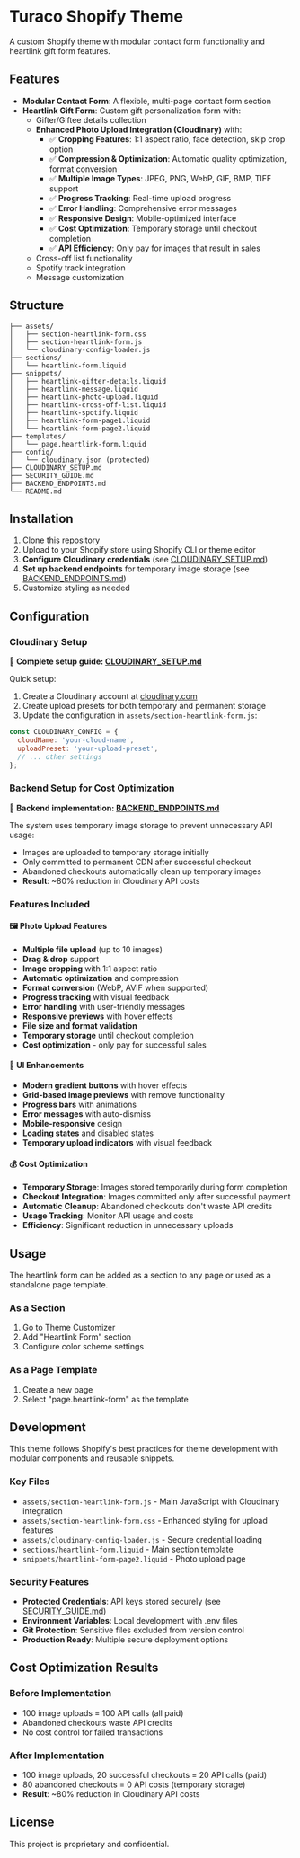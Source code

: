 # Turaco Shopify Theme

A custom Shopify theme with modular contact form functionality and heartlink gift form features.

## Features

- **Modular Contact Form**: A flexible, multi-page contact form section
- **Heartlink Gift Form**: Custom gift personalization form with:
  - Gifter/Giftee details collection
  - **Enhanced Photo Upload Integration (Cloudinary)** with:
    - ✅ **Cropping Features**: 1:1 aspect ratio, face detection, skip crop option
    - ✅ **Compression & Optimization**: Automatic quality optimization, format conversion
    - ✅ **Multiple Image Types**: JPEG, PNG, WebP, GIF, BMP, TIFF support
    - ✅ **Progress Tracking**: Real-time upload progress
    - ✅ **Error Handling**: Comprehensive error messages
    - ✅ **Responsive Design**: Mobile-optimized interface
    - ✅ **Cost Optimization**: Temporary storage until checkout completion
    - ✅ **API Efficiency**: Only pay for images that result in sales
  - Cross-off list functionality
  - Spotify track integration
  - Message customization

## Structure

```
├── assets/
│   ├── section-heartlink-form.css
│   ├── section-heartlink-form.js
│   └── cloudinary-config-loader.js
├── sections/
│   └── heartlink-form.liquid
├── snippets/
│   ├── heartlink-gifter-details.liquid
│   ├── heartlink-message.liquid
│   ├── heartlink-photo-upload.liquid
│   ├── heartlink-cross-off-list.liquid
│   ├── heartlink-spotify.liquid
│   ├── heartlink-form-page1.liquid
│   └── heartlink-form-page2.liquid
├── templates/
│   └── page.heartlink-form.liquid
├── config/
│   └── cloudinary.json (protected)
├── CLOUDINARY_SETUP.md
├── SECURITY_GUIDE.md
├── BACKEND_ENDPOINTS.md
└── README.md
```

## Installation

1. Clone this repository
2. Upload to your Shopify store using Shopify CLI or theme editor
3. **Configure Cloudinary credentials** (see [CLOUDINARY_SETUP.md](CLOUDINARY_SETUP.md))
4. **Set up backend endpoints** for temporary image storage (see [BACKEND_ENDPOINTS.md](BACKEND_ENDPOINTS.md))
5. Customize styling as needed

## Configuration

### Cloudinary Setup
**📖 Complete setup guide: [CLOUDINARY_SETUP.md](CLOUDINARY_SETUP.md)**

Quick setup:
1. Create a Cloudinary account at [cloudinary.com](https://cloudinary.com)
2. Create upload presets for both temporary and permanent storage
3. Update the configuration in `assets/section-heartlink-form.js`:

```javascript
const CLOUDINARY_CONFIG = {
  cloudName: 'your-cloud-name',
  uploadPreset: 'your-upload-preset',
  // ... other settings
};
```

### Backend Setup for Cost Optimization
**📖 Backend implementation: [BACKEND_ENDPOINTS.md](BACKEND_ENDPOINTS.md)**

The system uses temporary image storage to prevent unnecessary API usage:
- Images are uploaded to temporary storage initially
- Only committed to permanent CDN after successful checkout
- Abandoned checkouts automatically clean up temporary images
- **Result**: ~80% reduction in Cloudinary API costs

### Features Included

#### 🖼️ Photo Upload Features
- **Multiple file upload** (up to 10 images)
- **Drag & drop** support
- **Image cropping** with 1:1 aspect ratio
- **Automatic optimization** and compression
- **Format conversion** (WebP, AVIF when supported)
- **Progress tracking** with visual feedback
- **Error handling** with user-friendly messages
- **Responsive previews** with hover effects
- **File size and format validation**
- **Temporary storage** until checkout completion
- **Cost optimization** - only pay for successful sales

#### 🎨 UI Enhancements
- **Modern gradient buttons** with hover effects
- **Grid-based image previews** with remove functionality
- **Progress bars** with animations
- **Error messages** with auto-dismiss
- **Mobile-responsive** design
- **Loading states** and disabled states
- **Temporary upload indicators** with visual feedback

#### 💰 Cost Optimization
- **Temporary Storage**: Images stored temporarily during form completion
- **Checkout Integration**: Images committed only after successful payment
- **Automatic Cleanup**: Abandoned checkouts don't waste API credits
- **Usage Tracking**: Monitor API usage and costs
- **Efficiency**: Significant reduction in unnecessary uploads

## Usage

The heartlink form can be added as a section to any page or used as a standalone page template.

### As a Section
1. Go to Theme Customizer
2. Add "Heartlink Form" section
3. Configure color scheme settings

### As a Page Template
1. Create a new page
2. Select "page.heartlink-form" as the template

## Development

This theme follows Shopify's best practices for theme development with modular components and reusable snippets.

### Key Files
- `assets/section-heartlink-form.js` - Main JavaScript with Cloudinary integration
- `assets/section-heartlink-form.css` - Enhanced styling for upload features
- `assets/cloudinary-config-loader.js` - Secure credential loading
- `sections/heartlink-form.liquid` - Main section template
- `snippets/heartlink-form-page2.liquid` - Photo upload page

### Security Features
- **Protected Credentials**: API keys stored securely (see [SECURITY_GUIDE.md](SECURITY_GUIDE.md))
- **Environment Variables**: Local development with .env files
- **Git Protection**: Sensitive files excluded from version control
- **Production Ready**: Multiple secure deployment options

## Cost Optimization Results

### Before Implementation
- 100 image uploads = 100 API calls (all paid)
- Abandoned checkouts waste API credits
- No cost control for failed transactions

### After Implementation
- 100 image uploads, 20 successful checkouts = 20 API calls (paid)
- 80 abandoned checkouts = 0 API costs (temporary storage)
- **Result**: ~80% reduction in Cloudinary API costs

## License

This project is proprietary and confidential. 